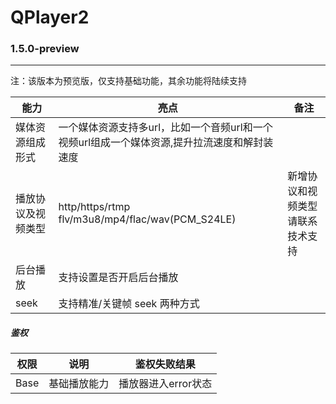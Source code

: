 # QPlayer2



### 1.5.0-preview

------

注：该版本为预览版，仅支持基础功能，其余功能将陆续支持



| 能力               | 亮点                                                         | 备注                             |
| ------------------ | ------------------------------------------------------------ | -------------------------------- |
| 媒体资源组成形式   | 一个媒体资源支持多url，比如一个音频url和一个视频url组成一个媒体资源,提升拉流速度和解封装速度 |                                  |
| 播放协议及视频类型 | http/https/rtmp flv/m3u8/mp4/flac/wav(PCM_S24LE)             | 新增协议和视频类型请联系技术支持 |
| 后台播放           | 支持设置是否开启后台播放                                     |                                  |
| seek               | 支持精准/关键帧 seek 两种方式                                |                                  |



##### 鉴权

| 权限 | 说明         | 鉴权失败结果        |
| ---- | ------------ | ------------------- |
| Base | 基础播放能力 | 播放器进入error状态 |



